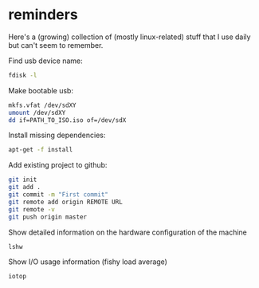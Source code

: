 # reminders

Here's a (growing) collection of (mostly linux-related) stuff that I use daily but can't seem to remember.

Find usb device name:

```bash
fdisk -l
```

Make bootable usb:

```bash
mkfs.vfat /dev/sdXY
umount /dev/sdXY
dd if=PATH_TO_ISO.iso of=/dev/sdX
```

Install missing dependencies:

```bash
apt-get -f install
```

Add existing project to github:

```bash
git init
git add .
git commit -m "First commit"
git remote add origin REMOTE URL
git remote -v
git push origin master
```

Show detailed information on the hardware configuration of the machine 
```bash
lshw
```

Show I/O usage information (fishy load average)
```bash
iotop
```
